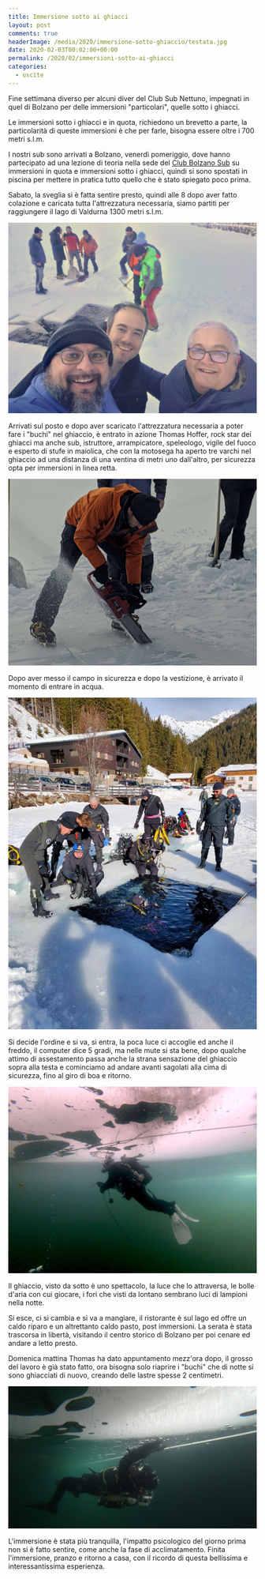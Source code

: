 ```yaml
---
title: Immersione sotto ai ghiacci
layout: post
comments: true
headerImage: /media/2020/immersione-sotto-ghiaccio/testata.jpg
date: 2020-02-03T00:02:00+00:00
permalink: /2020/02/immersioni-sotto-ai-ghiacci
categories:
  - uscite
---
```

Fine settimana diverso per alcuni diver del Club Sub Nettuno, impegnati in quel di Bolzano per delle immersioni "particolari", quelle sotto i ghiacci.

Le immersioni sotto i ghiacci e in quota, richiedono un brevetto a parte, la particolarità di queste immersioni è che per farle, bisogna essere oltre i 700 metri s.l.m.

I nostri sub sono arrivati a Bolzano, venerdì pomeriggio, dove hanno partecipato ad una lezione di teoria nella sede del [Club Bolzano Sub](https://www.bzsub.it/) su immersioni in quota e immersioni sotto i ghiacci, quindi si sono spostati in piscina per mettere in pratica tutto quello che è stato spiegato poco prima.

Sabato, la sveglia si è fatta sentire presto, quindi alle 8 dopo aver fatto colazione e caricata tutta l'attrezzatura necessaria, siamo partiti per raggiungere il lago di Valdurna 1300 metri s.l.m.

![](../media/2020/immersione-sotto-ghiaccio/IMG-20200204-WA0001.jpg)

Arrivati sul posto e dopo aver scaricato l'attrezzatura necessaria a poter fare i "buchi" nel ghiaccio, è entrato in azione Thomas Hoffer, rock star dei ghiacci ma anche sub, istruttore, arrampicatore, speleologo, vigile del fuoco e esperto di stufe in maiolica, che con la motosega ha aperto tre varchi nel ghiaccio ad una distanza di una ventina di metri uno dall'altro, per sicurezza opta per immersioni in linea retta.

![](../media/2020/immersione-sotto-ghiaccio/IMG_20200201_092522.jpg)

Dopo aver messo il campo in sicurezza e dopo la vestizione, è arrivato il momento di entrare in acqua.

![](../media/2020/immersione-sotto-ghiaccio/IMG-20200205-WA0004.jpg)

Si decide l'ordine e si va, si entra, la poca luce ci accoglie ed anche il freddo, il computer dice 5 gradi, ma nelle mute si sta bene, dopo qualche attimo di assestamento passa anche la strana sensazione del ghiaccio sopra alla testa e cominciamo ad andare avanti sagolati alla cima di sicurezza, fino al giro di boa e ritorno.

![](../media/2020/immersione-sotto-ghiaccio/GOPR1492_1580645258876_high.jpeg)

Il ghiaccio, visto da sotto è uno spettacolo, la luce che lo attraversa, le bolle d'aria con cui giocare, i fori che visti da lontano sembrano luci di lampioni nella notte.

Si esce, ci si cambia e si va a mangiare, il ristorante è sul lago ed offre un caldo riparo e un altrettanto caldo pasto, post immersioni.
La serata è stata trascorsa in libertà, visitando il centro storico di Bolzano per poi cenare ed andare a letto presto.

Domenica mattina Thomas ha dato appuntamento mezz'ora dopo, il grosso del lavoro è già stato fatto, ora bisogna solo riaprire i "buchi" che di notte si sono ghiacciati di nuovo, creando delle lastre
spesse 2 centimetri.

![](../media/2020/immersione-sotto-ghiaccio/GOPR1451_1580560382238_high.jpg)

L'immersione è stata più tranquilla, l'impatto psicologico del giorno prima non si è fatto sentire, come anche la fase di acclimatamento.
Finita l'immersione, pranzo e ritorno a casa, con il ricordo di questa bellissima e interessantissima esperienza.
